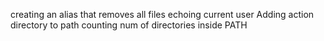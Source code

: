 creating an alias that removes all files
echoing current user
Adding action directory to path
counting num of directories inside PATH
